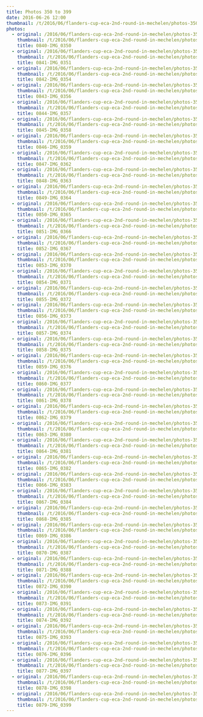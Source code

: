 ```yaml
---
title: Photos 350 to 399
date: 2016-06-26 12:00
thumbnail: /t/2016/06/flanders-cup-eca-2nd-round-in-mechelen/photos-350-to-399/0840-img_0350.jpg
photos:
  - original: /2016/06/flanders-cup-eca-2nd-round-in-mechelen/photos-350-to-399/0840-img_0350.jpg
    thumbnail: /t/2016/06/flanders-cup-eca-2nd-round-in-mechelen/photos-350-to-399/0840-img_0350.jpg
    title: 0840-IMG_0350
  - original: /2016/06/flanders-cup-eca-2nd-round-in-mechelen/photos-350-to-399/0841-img_0351.jpg
    thumbnail: /t/2016/06/flanders-cup-eca-2nd-round-in-mechelen/photos-350-to-399/0841-img_0351.jpg
    title: 0841-IMG_0351
  - original: /2016/06/flanders-cup-eca-2nd-round-in-mechelen/photos-350-to-399/0842-img_0354.jpg
    thumbnail: /t/2016/06/flanders-cup-eca-2nd-round-in-mechelen/photos-350-to-399/0842-img_0354.jpg
    title: 0842-IMG_0354
  - original: /2016/06/flanders-cup-eca-2nd-round-in-mechelen/photos-350-to-399/0843-img_0356.jpg
    thumbnail: /t/2016/06/flanders-cup-eca-2nd-round-in-mechelen/photos-350-to-399/0843-img_0356.jpg
    title: 0843-IMG_0356
  - original: /2016/06/flanders-cup-eca-2nd-round-in-mechelen/photos-350-to-399/0844-img_0357.jpg
    thumbnail: /t/2016/06/flanders-cup-eca-2nd-round-in-mechelen/photos-350-to-399/0844-img_0357.jpg
    title: 0844-IMG_0357
  - original: /2016/06/flanders-cup-eca-2nd-round-in-mechelen/photos-350-to-399/0845-img_0358.jpg
    thumbnail: /t/2016/06/flanders-cup-eca-2nd-round-in-mechelen/photos-350-to-399/0845-img_0358.jpg
    title: 0845-IMG_0358
  - original: /2016/06/flanders-cup-eca-2nd-round-in-mechelen/photos-350-to-399/0846-img_0359.jpg
    thumbnail: /t/2016/06/flanders-cup-eca-2nd-round-in-mechelen/photos-350-to-399/0846-img_0359.jpg
    title: 0846-IMG_0359
  - original: /2016/06/flanders-cup-eca-2nd-round-in-mechelen/photos-350-to-399/0847-img_0362.jpg
    thumbnail: /t/2016/06/flanders-cup-eca-2nd-round-in-mechelen/photos-350-to-399/0847-img_0362.jpg
    title: 0847-IMG_0362
  - original: /2016/06/flanders-cup-eca-2nd-round-in-mechelen/photos-350-to-399/0848-img_0363.jpg
    thumbnail: /t/2016/06/flanders-cup-eca-2nd-round-in-mechelen/photos-350-to-399/0848-img_0363.jpg
    title: 0848-IMG_0363
  - original: /2016/06/flanders-cup-eca-2nd-round-in-mechelen/photos-350-to-399/0849-img_0364.jpg
    thumbnail: /t/2016/06/flanders-cup-eca-2nd-round-in-mechelen/photos-350-to-399/0849-img_0364.jpg
    title: 0849-IMG_0364
  - original: /2016/06/flanders-cup-eca-2nd-round-in-mechelen/photos-350-to-399/0850-img_0365.jpg
    thumbnail: /t/2016/06/flanders-cup-eca-2nd-round-in-mechelen/photos-350-to-399/0850-img_0365.jpg
    title: 0850-IMG_0365
  - original: /2016/06/flanders-cup-eca-2nd-round-in-mechelen/photos-350-to-399/0851-img_0366.jpg
    thumbnail: /t/2016/06/flanders-cup-eca-2nd-round-in-mechelen/photos-350-to-399/0851-img_0366.jpg
    title: 0851-IMG_0366
  - original: /2016/06/flanders-cup-eca-2nd-round-in-mechelen/photos-350-to-399/0852-img_0367.jpg
    thumbnail: /t/2016/06/flanders-cup-eca-2nd-round-in-mechelen/photos-350-to-399/0852-img_0367.jpg
    title: 0852-IMG_0367
  - original: /2016/06/flanders-cup-eca-2nd-round-in-mechelen/photos-350-to-399/0853-img_0370.jpg
    thumbnail: /t/2016/06/flanders-cup-eca-2nd-round-in-mechelen/photos-350-to-399/0853-img_0370.jpg
    title: 0853-IMG_0370
  - original: /2016/06/flanders-cup-eca-2nd-round-in-mechelen/photos-350-to-399/0854-img_0371.jpg
    thumbnail: /t/2016/06/flanders-cup-eca-2nd-round-in-mechelen/photos-350-to-399/0854-img_0371.jpg
    title: 0854-IMG_0371
  - original: /2016/06/flanders-cup-eca-2nd-round-in-mechelen/photos-350-to-399/0855-img_0372.jpg
    thumbnail: /t/2016/06/flanders-cup-eca-2nd-round-in-mechelen/photos-350-to-399/0855-img_0372.jpg
    title: 0855-IMG_0372
  - original: /2016/06/flanders-cup-eca-2nd-round-in-mechelen/photos-350-to-399/0856-img_0373.jpg
    thumbnail: /t/2016/06/flanders-cup-eca-2nd-round-in-mechelen/photos-350-to-399/0856-img_0373.jpg
    title: 0856-IMG_0373
  - original: /2016/06/flanders-cup-eca-2nd-round-in-mechelen/photos-350-to-399/0857-img_0374.jpg
    thumbnail: /t/2016/06/flanders-cup-eca-2nd-round-in-mechelen/photos-350-to-399/0857-img_0374.jpg
    title: 0857-IMG_0374
  - original: /2016/06/flanders-cup-eca-2nd-round-in-mechelen/photos-350-to-399/0858-img_0375.jpg
    thumbnail: /t/2016/06/flanders-cup-eca-2nd-round-in-mechelen/photos-350-to-399/0858-img_0375.jpg
    title: 0858-IMG_0375
  - original: /2016/06/flanders-cup-eca-2nd-round-in-mechelen/photos-350-to-399/0859-img_0376.jpg
    thumbnail: /t/2016/06/flanders-cup-eca-2nd-round-in-mechelen/photos-350-to-399/0859-img_0376.jpg
    title: 0859-IMG_0376
  - original: /2016/06/flanders-cup-eca-2nd-round-in-mechelen/photos-350-to-399/0860-img_0377.jpg
    thumbnail: /t/2016/06/flanders-cup-eca-2nd-round-in-mechelen/photos-350-to-399/0860-img_0377.jpg
    title: 0860-IMG_0377
  - original: /2016/06/flanders-cup-eca-2nd-round-in-mechelen/photos-350-to-399/0861-img_0378.jpg
    thumbnail: /t/2016/06/flanders-cup-eca-2nd-round-in-mechelen/photos-350-to-399/0861-img_0378.jpg
    title: 0861-IMG_0378
  - original: /2016/06/flanders-cup-eca-2nd-round-in-mechelen/photos-350-to-399/0862-img_0379.jpg
    thumbnail: /t/2016/06/flanders-cup-eca-2nd-round-in-mechelen/photos-350-to-399/0862-img_0379.jpg
    title: 0862-IMG_0379
  - original: /2016/06/flanders-cup-eca-2nd-round-in-mechelen/photos-350-to-399/0863-img_0380.jpg
    thumbnail: /t/2016/06/flanders-cup-eca-2nd-round-in-mechelen/photos-350-to-399/0863-img_0380.jpg
    title: 0863-IMG_0380
  - original: /2016/06/flanders-cup-eca-2nd-round-in-mechelen/photos-350-to-399/0864-img_0381.jpg
    thumbnail: /t/2016/06/flanders-cup-eca-2nd-round-in-mechelen/photos-350-to-399/0864-img_0381.jpg
    title: 0864-IMG_0381
  - original: /2016/06/flanders-cup-eca-2nd-round-in-mechelen/photos-350-to-399/0865-img_0382.jpg
    thumbnail: /t/2016/06/flanders-cup-eca-2nd-round-in-mechelen/photos-350-to-399/0865-img_0382.jpg
    title: 0865-IMG_0382
  - original: /2016/06/flanders-cup-eca-2nd-round-in-mechelen/photos-350-to-399/0866-img_0383.jpg
    thumbnail: /t/2016/06/flanders-cup-eca-2nd-round-in-mechelen/photos-350-to-399/0866-img_0383.jpg
    title: 0866-IMG_0383
  - original: /2016/06/flanders-cup-eca-2nd-round-in-mechelen/photos-350-to-399/0867-img_0384.jpg
    thumbnail: /t/2016/06/flanders-cup-eca-2nd-round-in-mechelen/photos-350-to-399/0867-img_0384.jpg
    title: 0867-IMG_0384
  - original: /2016/06/flanders-cup-eca-2nd-round-in-mechelen/photos-350-to-399/0868-img_0385.jpg
    thumbnail: /t/2016/06/flanders-cup-eca-2nd-round-in-mechelen/photos-350-to-399/0868-img_0385.jpg
    title: 0868-IMG_0385
  - original: /2016/06/flanders-cup-eca-2nd-round-in-mechelen/photos-350-to-399/0869-img_0386.jpg
    thumbnail: /t/2016/06/flanders-cup-eca-2nd-round-in-mechelen/photos-350-to-399/0869-img_0386.jpg
    title: 0869-IMG_0386
  - original: /2016/06/flanders-cup-eca-2nd-round-in-mechelen/photos-350-to-399/0870-img_0387.jpg
    thumbnail: /t/2016/06/flanders-cup-eca-2nd-round-in-mechelen/photos-350-to-399/0870-img_0387.jpg
    title: 0870-IMG_0387
  - original: /2016/06/flanders-cup-eca-2nd-round-in-mechelen/photos-350-to-399/0871-img_0388.jpg
    thumbnail: /t/2016/06/flanders-cup-eca-2nd-round-in-mechelen/photos-350-to-399/0871-img_0388.jpg
    title: 0871-IMG_0388
  - original: /2016/06/flanders-cup-eca-2nd-round-in-mechelen/photos-350-to-399/0872-img_0390.jpg
    thumbnail: /t/2016/06/flanders-cup-eca-2nd-round-in-mechelen/photos-350-to-399/0872-img_0390.jpg
    title: 0872-IMG_0390
  - original: /2016/06/flanders-cup-eca-2nd-round-in-mechelen/photos-350-to-399/0873-img_0391.jpg
    thumbnail: /t/2016/06/flanders-cup-eca-2nd-round-in-mechelen/photos-350-to-399/0873-img_0391.jpg
    title: 0873-IMG_0391
  - original: /2016/06/flanders-cup-eca-2nd-round-in-mechelen/photos-350-to-399/0874-img_0392.jpg
    thumbnail: /t/2016/06/flanders-cup-eca-2nd-round-in-mechelen/photos-350-to-399/0874-img_0392.jpg
    title: 0874-IMG_0392
  - original: /2016/06/flanders-cup-eca-2nd-round-in-mechelen/photos-350-to-399/0875-img_0393.jpg
    thumbnail: /t/2016/06/flanders-cup-eca-2nd-round-in-mechelen/photos-350-to-399/0875-img_0393.jpg
    title: 0875-IMG_0393
  - original: /2016/06/flanders-cup-eca-2nd-round-in-mechelen/photos-350-to-399/0876-img_0396.jpg
    thumbnail: /t/2016/06/flanders-cup-eca-2nd-round-in-mechelen/photos-350-to-399/0876-img_0396.jpg
    title: 0876-IMG_0396
  - original: /2016/06/flanders-cup-eca-2nd-round-in-mechelen/photos-350-to-399/0877-img_0397.jpg
    thumbnail: /t/2016/06/flanders-cup-eca-2nd-round-in-mechelen/photos-350-to-399/0877-img_0397.jpg
    title: 0877-IMG_0397
  - original: /2016/06/flanders-cup-eca-2nd-round-in-mechelen/photos-350-to-399/0878-img_0398.jpg
    thumbnail: /t/2016/06/flanders-cup-eca-2nd-round-in-mechelen/photos-350-to-399/0878-img_0398.jpg
    title: 0878-IMG_0398
  - original: /2016/06/flanders-cup-eca-2nd-round-in-mechelen/photos-350-to-399/0879-img_0399.jpg
    thumbnail: /t/2016/06/flanders-cup-eca-2nd-round-in-mechelen/photos-350-to-399/0879-img_0399.jpg
    title: 0879-IMG_0399
---
```

